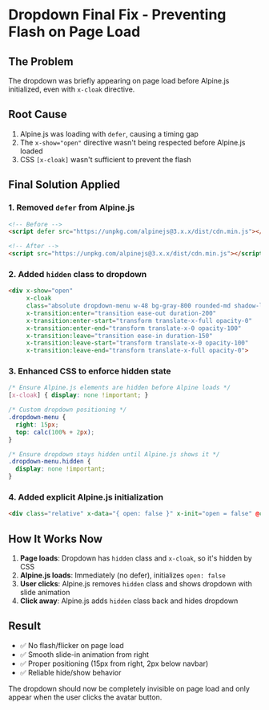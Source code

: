 # Dropdown Final Fix - Preventing Flash on Page Load

## The Problem
The dropdown was briefly appearing on page load before Alpine.js initialized, even with `x-cloak` directive.

## Root Cause
1. Alpine.js was loading with `defer`, causing a timing gap
2. The `x-show="open"` directive wasn't being respected before Alpine.js loaded
3. CSS `[x-cloak]` wasn't sufficient to prevent the flash

## Final Solution Applied

### 1. Removed `defer` from Alpine.js
```html
<!-- Before -->
<script defer src="https://unpkg.com/alpinejs@3.x.x/dist/cdn.min.js"></script>

<!-- After -->
<script src="https://unpkg.com/alpinejs@3.x.x/dist/cdn.min.js"></script>
```

### 2. Added `hidden` class to dropdown
```html
<div x-show="open" 
     x-cloak
     class="absolute dropdown-menu w-48 bg-gray-800 rounded-md shadow-lg py-1 z-50 hidden"
     x-transition:enter="transition ease-out duration-200"
     x-transition:enter-start="transform translate-x-full opacity-0"
     x-transition:enter-end="transform translate-x-0 opacity-100"
     x-transition:leave="transition ease-in duration-150"
     x-transition:leave-start="transform translate-x-0 opacity-100"
     x-transition:leave-end="transform translate-x-full opacity-0">
```

### 3. Enhanced CSS to enforce hidden state
```css
/* Ensure Alpine.js elements are hidden before Alpine loads */
[x-cloak] { display: none !important; }

/* Custom dropdown positioning */
.dropdown-menu {
  right: 15px;
  top: calc(100% + 2px);
}

/* Ensure dropdown stays hidden until Alpine.js shows it */
.dropdown-menu.hidden {
  display: none !important;
}
```

### 4. Added explicit Alpine.js initialization
```html
<div class="relative" x-data="{ open: false }" x-init="open = false" @click.away="open = false">
```

## How It Works Now

1. **Page loads**: Dropdown has `hidden` class and `x-cloak`, so it's hidden by CSS
2. **Alpine.js loads**: Immediately (no defer), initializes `open: false`
3. **User clicks**: Alpine.js removes `hidden` class and shows dropdown with slide animation
4. **Click away**: Alpine.js adds `hidden` class back and hides dropdown

## Result
- ✅ No flash/flicker on page load
- ✅ Smooth slide-in animation from right
- ✅ Proper positioning (15px from right, 2px below navbar)
- ✅ Reliable hide/show behavior

The dropdown should now be completely invisible on page load and only appear when the user clicks the avatar button.
